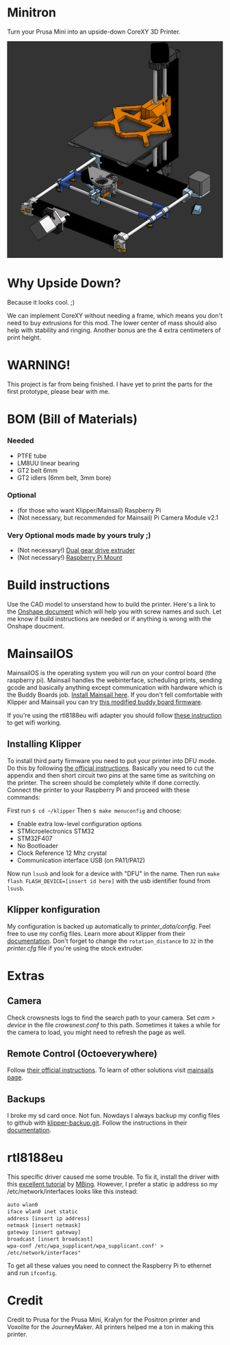 # Minitron
Turn your Prusa Mini into an upside-down CoreXY 3D Printer.

![Screenshot of the positron CAD project](https://github.com/B1nus/minitron/blob/main/Images/CAD-dark.png)

# Why Upside Down?
Because it looks cool. ;)

We can implement CoreXY without needing a frame, which means you don't need to buy extrusions for this mod. The lower center of mass should also help with stability and ringing. Another bonus are the 4 extra centimeters of print height.

# WARNING!
This project is far from being finished. I have yet to print the parts for the first prototype, please bear with me.

# BOM (Bill of Materials)
### Needed
- PTFE tube
- LM8UU linear bearing
- GT2 belt 6mm
- GT2 idlers (6mm belt, 3mm bore)
### Optional
- (for those who want Klipper/Mainsail) Raspberry Pi
- (Not necessary, but recommended for Mainsail) Pi Camera Module v2.1
### Very Optional mods made by yours truly ;)
- (Not necessary!) [Dual gear drive extruder](https://www.printables.com/model/946290-dual-gear-drive-extruder-for-prusa-minimini)
- (Not necessary!) [Raspberry Pi Mount](https://www.printables.com/model/978537-raspberry-pi-2-model-b-mount-for-prusa-minimini)

# Build instructions
Use the CAD model to unserstand how to build the printer. Here's a link to the [Onshape document](https://cad.onshape.com/documents/bdba07cfb1c6cbca39f7ad6d/w/d4acb14181f8491cce1dc9c2/e/9745e20551a21d0f0c47736c?renderMode=0&uiState=66f93200321c431edb2c02a8) which will help you with screw names and such. Let me know if build instructions are needed or if anything is wrong with the Onshape doucment.

# MainsailOS
MainsailOS is the operating system you will run on your control board (the raspberry pi). Mainsail handles the webinterface, scheduling prints, sending gcode and basically anything except communication with hardware which is the Buddy Boards job. [Install Mainsail here](https://docs-os.mainsail.xyz/getting-started/raspberry-pi-os-based). If you don't fell comfortable with Klipper and Mainsail you can try [this modified buddy board firmware](https://github.com/Snake-Edition/P32-FW/releases).

If you're using the rtl8188eu wifi adapter you should follow [these instruction](#rtl8188eu) to get wifi working.

## Installing Klipper
To install third party firmware you need to put your printer into DFU mode. Do this by following [the official instructions](https://help.prusa3d.com/article/flashing-custom-firmware-mini_14). Basically you need to cut the appendix and then short circuit two pins at the same time as switching on the printer. The screen should be completely white if done correctly. Connect the printer to your Raspberry Pi and proceed with these commands:

First run `$ cd ~/klipper`
Then `$ make menuconfig` and choose:
- Enable extra low-level configuration options
- STMicroelectronics STM32
- STM32F407
- No Bootloader
- Clock Reference 12 Mhz crystal
- Communication interface USB (on PA11/PA12)

Now run `lsusb` and look for a device with "DFU" in the name. Then run `make flash FLASH_DEVICE=[insert id here]` with the usb identifier found from `lsusb`.

## Klipper konfiguration
My configuration is backed up automatically to *printer_data/config*. Feel free to use my config files. Learn more about Klipper from their [documentation](https://www.klipper3d.org/pressure_advance.html). Don't forget to change the `rotation_distance` to `32` in the *printer.cfg* file if you're using the stock extruder.

# Extras
## Camera
Check crowsnests logs to find the search path to your camera. Set *cam > device* in the file *crowsnest.conf* to this path. Sometimes it takes a while for the camera to load, you might need to refresh the page as well.

## Remote Control (Octoeverywhere)
Follow [their official instructions](https://octoeverywhere.com/dashboard?source=mainsail_docs). To learn of other solutions visit [mainsails page](https://docs.mainsail.xyz/overview/quicktips/remote-access).

## Backups
I broke my sd card once. Not fun. Nowdays I always backup my config files to github with [klipper-backup.git](https://github.com/Staubgeborener/klipper-backup?tab=readme-ov-file). Follow the instructions in their [documentation](https://klipperbackup.xyz/).

# rtl8188eu
This specific driver caused me some trouble. To fix it, install the driver with this [excellent tutorial](https://gist.github.com/MBing/de297a8ae5e8a191c55a67a568d20d31) by [MBing](https://gist.github.com/MBing). However, I prefer a static ip address so my /etc/network/interfaces looks like this instead:

```
auto wlan0
iface wlan0 inet static
address [insert ip address]
netmask [insert netmask]
gateway [insert gateway]
broadcast [insert broadcast]
wpa-conf /etc/wpa_supplicant/wpa_supplicant.conf' > /etc/network/interfaces"
```

To get all these values you need to connect the Raspberry Pi to ethernet and run ```ifconfig```.

# Credit
Credit to Prusa for the Prusa Mini, Kralyn for the Positron printer and Voxolite for the JourneyMaker. All printers helped me a ton in making this printer.
